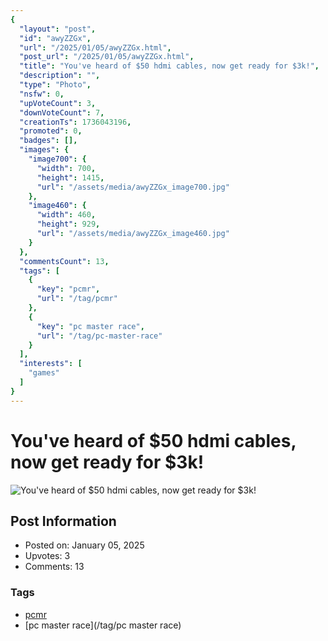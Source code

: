 ```yaml
---
{
  "layout": "post",
  "id": "awyZZGx",
  "url": "/2025/01/05/awyZZGx.html",
  "post_url": "/2025/01/05/awyZZGx.html",
  "title": "You've heard of $50 hdmi cables, now get ready for $3k!",
  "description": "",
  "type": "Photo",
  "nsfw": 0,
  "upVoteCount": 3,
  "downVoteCount": 7,
  "creationTs": 1736043196,
  "promoted": 0,
  "badges": [],
  "images": {
    "image700": {
      "width": 700,
      "height": 1415,
      "url": "/assets/media/awyZZGx_image700.jpg"
    },
    "image460": {
      "width": 460,
      "height": 929,
      "url": "/assets/media/awyZZGx_image460.jpg"
    }
  },
  "commentsCount": 13,
  "tags": [
    {
      "key": "pcmr",
      "url": "/tag/pcmr"
    },
    {
      "key": "pc master race",
      "url": "/tag/pc-master-race"
    }
  ],
  "interests": [
    "games"
  ]
}
---
```


# You've heard of $50 hdmi cables, now get ready for $3k!

![You've heard of $50 hdmi cables, now get ready for $3k!](/assets/media/awyZZGx_image700.jpg)

## Post Information

- Posted on: January 05, 2025
- Upvotes: 3
- Comments: 13

### Tags

- [pcmr](/tag/pcmr)
- [pc master race](/tag/pc master race)
